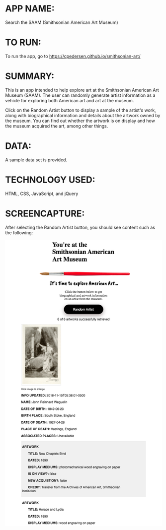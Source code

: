 # APP NAME:
Search the SAAM (Smithsonian American Art Museum)

# TO RUN:
To run the app, go to https://cpedersen.github.io/smithsonian-art/

# SUMMARY:
This is an app intended to help explore art at the Smithsonian American Art Museum (SAAM). The user can randomly generate artist information as a vehicle for exploring both American art and art at the museum. 

Click on the Random Artist button to display a sample of the artist's work, along with biographical information and details about the artwork owned by the museum. You can find out whether the artwork is on display and how the museum acquired the art, among other things.

# DATA: 
A sample data set is provided.

# TECHNOLOGY USED:
HTML, CSS, JavaScript, and jQuery

# SCREENCAPTURE:
After selecting the Random Artist button, you should see content such as the following:

![screen_example](screen_example.png)
